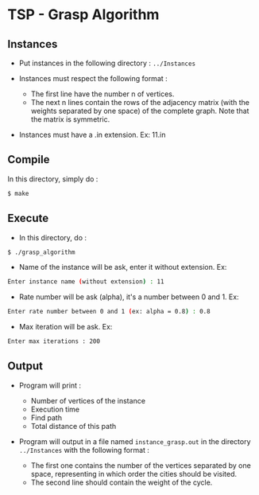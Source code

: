 # TSP - Grasp Algorithm

## Instances

 * Put instances in the following directory : `../Instances`
 
 * Instances must respect the following format :  
	- The first line have the number n of vertices.
	- The next n lines contain the rows of the adjacency matrix (with the weights separated by one space) of the complete graph. Note that the matrix is symmetric.
	
 * Instances must have a .in extension. 
	Ex: 11.in
	
	
## Compile

In this directory, simply do :
```bash
$ make
```

## Execute

* In this directory, do :
```bash
$ ./grasp_algorithm
```
	
* Name of the instance will be ask, enter it without extension. Ex: 
```bash
Enter instance name (without extension) : 11
```

* Rate number will be ask (alpha), it's a number between 0 and 1. Ex:
```bash
Enter rate number between 0 and 1 (ex: alpha = 0.8) : 0.8
```

* Max iteration will be ask. Ex:
```bash
Enter max iterations : 200
```
    
## Output

 * Program will print : 
	- Number of vertices of the instance
	- Execution time
	- Find path
	- Total distance of this path
	
 * Program will output in a file named `instance_grasp.out` in the directory `../Instances` with the following format :
	- The first one contains the number of the vertices separated by one space, representing in which order the cities should be visited.
	- The second line should contain the weight of the cycle.
